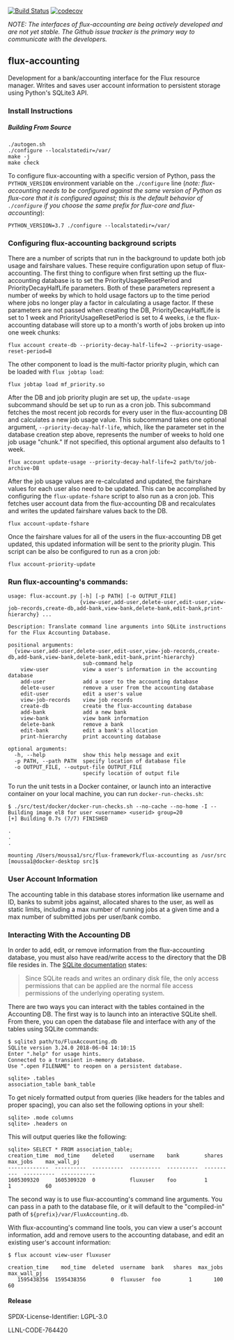 [![Build Status](https://travis-ci.org/flux-framework/flux-accounting.svg?branch=master)](https://travis-ci.org/flux-framework/flux-accounting)
[![codecov](https://codecov.io/gh/flux-framework/flux-accounting/branch/master/graph/badge.svg)](https://codecov.io/gh/flux-framework/flux-accounting)

_NOTE: The interfaces of flux-accounting are being actively developed and are
not yet stable. The Github issue tracker is the primary way to communicate with
the developers._

## flux-accounting

Development for a bank/accounting interface for the Flux resource manager.
Writes and saves user account information to persistent storage using Python's
SQLite3 API.

### Install Instructions

##### Building From Source

```console
./autogen.sh
./configure --localstatedir=/var/
make -j
make check
```

To configure flux-accounting with a specific version of Python, pass the
`PYTHON_VERSION` environment variable on the `./configure` line (_note: flux-
accounting needs to be configured against the same version of Python as
flux-core that it is configured against; this is the default behavior of
`./configure` if you choose the same prefix for flux-core and flux-accounting_):

```console
PYTHON_VERSION=3.7 ./configure --localstatedir=/var/
```

### Configuring flux-accounting background scripts

There are a number of scripts that run in the background to update both job
usage and fairshare values. These require configuration upon setup of
flux-accounting. The first thing to configure when first setting up the
flux-accounting database is to set the PriorityUsageResetPeriod and
PriorityDecayHalfLife parameters. Both of these parameters represent a number of
weeks by which to hold usage factors up to the time period where jobs no longer
play a factor in calculating a usage factor. If these parameters are not passed
when creating the DB, PriorityDecayHalfLife is set to 1 week and
PriorityUsageResetPeriod is set to 4 weeks, i.e the flux-accounting database
will store up to a month's worth of jobs broken up into one week chunks:

```
flux account create-db --priority-decay-half-life=2 --priority-usage-reset-period=8
```

The other component to load is the multi-factor priority plugin, which can be
loaded with `flux jobtap load`:

```
flux jobtap load mf_priority.so
```

After the DB and job priority plugin are set up, the `update-usage` subcommand
should be set up to run as a cron job. This subcommand fetches the most recent
job records for every user in the flux-accounting DB and calculates a new job
usage value. This subcommand takes one optional argument,
`--priority-decay-half-life`, which, like the parameter set in the database
creation step above, represents the number of weeks to hold one job usage
"chunk." If not specified, this optional argument also defaults to 1 week.

```
flux account update-usage --priority-decay-half-life=2 path/to/job-archive-DB
```

After the job usage values are re-calculated and updated, the fairshare values
for each user also need to be updated. This can be accomplished by configuring
the `flux-update-fshare` script to also run as a cron job. This fetches user
account data from the flux-accounting DB and recalculates and writes the updated
fairshare values back to the DB.

```
flux account-update-fshare
```

Once the fairshare values for all of the users in the flux-accounting DB get
updated, this updated information will be sent to the priority plugin. This
script can be also be configured to run as a cron job:

```
flux account-priority-update
```

### Run flux-accounting's commands:

```
usage: flux-account.py [-h] [-p PATH] [-o OUTPUT_FILE]
                       {view-user,add-user,delete-user,edit-user,view-job-records,create-db,add-bank,view-bank,delete-bank,edit-bank,print-hierarchy} ...

Description: Translate command line arguments into SQLite instructions for the Flux Accounting Database.

positional arguments:
  {view-user,add-user,delete-user,edit-user,view-job-records,create-db,add-bank,view-bank,delete-bank,edit-bank,print-hierarchy}
                        sub-command help
    view-user           view a user's information in the accounting database
    add-user            add a user to the accounting database
    delete-user         remove a user from the accounting database
    edit-user           edit a user's value
    view-job-records    view job records
    create-db           create the flux-accounting database
    add-bank            add a new bank
    view-bank           view bank information
    delete-bank         remove a bank
    edit-bank           edit a bank's allocation
    print-hierarchy     print accounting database

optional arguments:
  -h, --help            show this help message and exit
  -p PATH, --path PATH  specify location of database file
  -o OUTPUT_FILE, --output-file OUTPUT_FILE
                        specify location of output file
```

To run the unit tests in a Docker container, or launch into an interactive container on your local machine, you can run `docker-run-checks.sh`:

```
$ ./src/test/docker/docker-run-checks.sh --no-cache --no-home -I --
Building image el8 for user <username> <userid> group=20
[+] Building 0.7s (7/7) FINISHED

.
.
.

mounting /Users/moussa1/src/flux-framework/flux-accounting as /usr/src
[moussa1@docker-desktop src]$
```

### User Account Information

The accounting table in this database stores information like username and
ID, banks to submit jobs against, allocated shares to the user, as well as
static limits, including a max number of running jobs at a given time and
a max number of submitted jobs per user/bank combo.

### Interacting With the Accounting DB

In order to add, edit, or remove information from the flux-accounting database,
you must also have read/write access to the directory that the DB file resides
in. The [SQLite documentation](https://sqlite.org/omitted.html) states:

> Since SQLite reads and writes an ordinary disk file, the only access
permissions that can be applied are the normal file access permissions of the
underlying operating system.

There are two ways you can interact with the tables contained in the Accounting
DB. The first way is to launch into an interactive SQLite shell. From there, you
can open the database file and interface with any of the tables using SQLite
commands:

```
$ sqlite3 path/to/FluxAccounting.db
SQLite version 3.24.0 2018-06-04 14:10:15
Enter ".help" for usage hints.
Connected to a transient in-memory database.
Use ".open FILENAME" to reopen on a persistent database.

sqlite> .tables
association_table bank_table
```

To get nicely formatted output from queries (like headers for the tables and
proper spacing), you can also set the following options in your shell:

```
sqlite> .mode columns
sqlite> .headers on
```

This will output queries like the following:

```
sqlite> SELECT * FROM association_table;
creation_time  mod_time    deleted     username    bank        shares      max_jobs    max_wall_pj
-------------  ----------  ----------  ----------  ----------  ----------  ----------  -----------
1605309320     1605309320  0           fluxuser    foo         1           1           60       
```

The second way is to use flux-accounting's command line arguments. You can pass in
a path to the database file, or it will default to the "compiled-in" path of
`${prefix}/var/FluxAccounting.db`.

With flux-accounting's command line tools, you can view a user's account
information, add and remove users to the accounting database, and edit an existing
user's account information:

```
$ flux account view-user fluxuser

creation_time    mod_time  deleted  username  bank   shares  max_jobs  max_wall_pj
   1595438356  1595438356        0  fluxuser  foo         1       100           60
```

#### Release

SPDX-License-Identifier: LGPL-3.0

LLNL-CODE-764420
